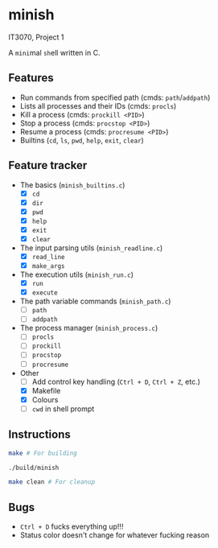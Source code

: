 # minish

IT3070, Project 1

A `mini`mal `sh`ell written in C.

## Features

- Run commands from specified path (cmds: `path`/`addpath`)
- Lists all processes and their IDs (cmds: `procls`)
- Kill a process (cmds: `prockill <PID>`)
- Stop a process (cmds: `procstop <PID>`)
- Resume a process (cmds: `procresume <PID>`)
- Builtins (`cd`, `ls`, `pwd`, `help`, `exit`, `clear`)

## Feature tracker

- The basics (`minish_builtins.c`)
  - [x] `cd`
  - [x] `dir`
  - [x] `pwd`
  - [x] `help`
  - [x] `exit`
  - [x] `clear`
- The input parsing utils (`minish_readline.c`)
  - [x] `read_line`
  - [x] `make_args`
- The execution utils (`minish_run.c`)
  - [x] `run`
  - [x] `execute`
- The path variable commands (`minish_path.c`)
  - [ ] `path`
  - [ ] `addpath`
- The process manager (`minish_process.c`)
  - [ ] `procls`
  - [ ] `prockill`
  - [ ] `procstop`
  - [ ] `procresume`
- Other
  - [ ] Add control key handling (`Ctrl + D`, `Ctrl + Z`, etc.)
  - [x] Makefile
  - [x] Colours
  - [ ] `cwd` in shell prompt

## Instructions

```bash
make # For building

./build/minish

make clean # For cleanup
```

## Bugs

- `Ctrl + D` fucks everything up!!!
- Status color doesn't change for whatever fucking reason
